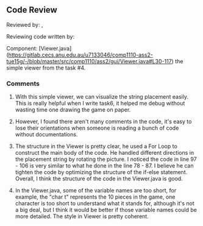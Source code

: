 ## Code Review

Reviewed by: <Qinrui Cheng>, <u7133046>

Reviewing code written by: <Yuxuan Hu> <u7167529>

Component: [Viewer.java] (https://gitlab.cecs.anu.edu.au/u7133046/comp1110-ass2-tue15g/-/blob/master/src/comp1110/ass2/gui/Viewer.java#L30-117) the simple viewer from the task #4.

### Comments 

1. With this simple viewer, we can visualize the string placement easily. 
This is really helpful when I write task6, it helped me debug without wasting time one drawing the game on paper.

2. However, I found there aren't many comments in the code, it's easy to lose their orientations when someone is reading a bunch of code without documentations.

3. The structure in the Viewer is pretty clear, he used a For Loop to construct the main body of the code.
He handled different directions in the placement string by rotating the picture. I noticed the code in line 97 - 106 is very similar to what he done in the line 78 - 87.
I believe he can tighten the code by optimizing the structure of the if-else statement. Overall, I think the structure of the code in the Viewer.java is good.

4. In the Viewer.java, some of the variable names are too short, for example, the "char t" represents the 10 pieces in the game, one character is too short to understand what it stands for,
although it's not a big deal, but I think it would be better if those variable names could be more detailed. The style in Viewer is pretty coherent.


